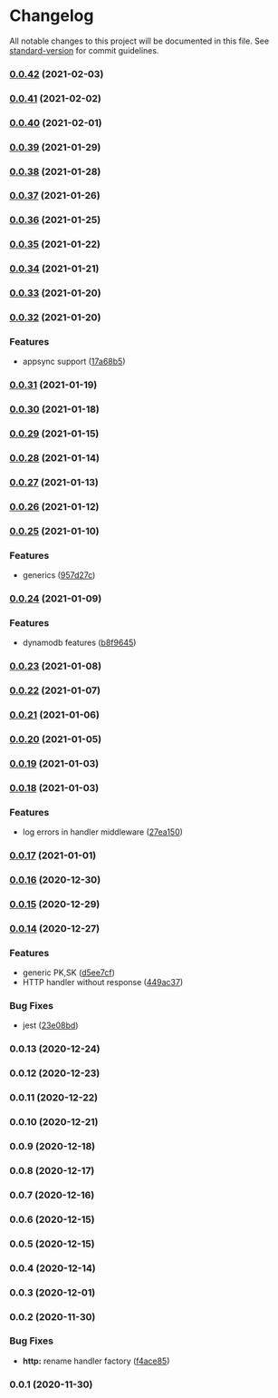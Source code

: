 # Changelog

All notable changes to this project will be documented in this file. See [standard-version](https://github.com/conventional-changelog/standard-version) for commit guidelines.

### [0.0.42](https://github.com/taimos/lambda-toolbox/compare/v0.0.39...v0.0.42) (2021-02-03)

### [0.0.41](https://github.com/taimos/lambda-toolbox/compare/v0.0.39...v0.0.41) (2021-02-02)

### [0.0.40](https://github.com/taimos/lambda-toolbox/compare/v0.0.39...v0.0.40) (2021-02-01)

### [0.0.39](https://github.com/taimos/lambda-toolbox/compare/v0.0.38...v0.0.39) (2021-01-29)

### [0.0.38](https://github.com/taimos/lambda-toolbox/compare/v0.0.37...v0.0.38) (2021-01-28)

### [0.0.37](https://github.com/taimos/lambda-toolbox/compare/v0.0.36...v0.0.37) (2021-01-26)

### [0.0.36](https://github.com/taimos/lambda-toolbox/compare/v0.0.35...v0.0.36) (2021-01-25)

### [0.0.35](https://github.com/taimos/lambda-toolbox/compare/v0.0.34...v0.0.35) (2021-01-22)

### [0.0.34](https://github.com/taimos/lambda-toolbox/compare/v0.0.33...v0.0.34) (2021-01-21)

### [0.0.33](https://github.com/taimos/lambda-toolbox/compare/v0.0.32...v0.0.33) (2021-01-20)

### [0.0.32](https://github.com/taimos/lambda-toolbox/compare/v0.0.30...v0.0.32) (2021-01-20)


### Features

* appsync support ([17a68b5](https://github.com/taimos/lambda-toolbox/commit/17a68b55ee3d804871a297ccbb7d0fddee6cb966))

### [0.0.31](https://github.com/taimos/lambda-toolbox/compare/v0.0.30...v0.0.31) (2021-01-19)

### [0.0.30](https://github.com/taimos/lambda-toolbox/compare/v0.0.28...v0.0.30) (2021-01-18)

### [0.0.29](https://github.com/taimos/lambda-toolbox/compare/v0.0.28...v0.0.29) (2021-01-15)

### [0.0.28](https://github.com/taimos/lambda-toolbox/compare/v0.0.27...v0.0.28) (2021-01-14)

### [0.0.27](https://github.com/taimos/lambda-toolbox/compare/v0.0.25...v0.0.27) (2021-01-13)

### [0.0.26](https://github.com/taimos/lambda-toolbox/compare/v0.0.25...v0.0.26) (2021-01-12)

### [0.0.25](https://github.com/taimos/lambda-toolbox/compare/v0.0.24...v0.0.25) (2021-01-10)


### Features

* generics ([957d27c](https://github.com/taimos/lambda-toolbox/commit/957d27cd1e4d925706402749cc8901247ce7fa2a))

### [0.0.24](https://github.com/taimos/lambda-toolbox/compare/v0.0.22...v0.0.24) (2021-01-09)


### Features

* dynamodb features ([b8f9645](https://github.com/taimos/lambda-toolbox/commit/b8f96457660f7e95933c2bac90b714a838ebaa45))

### [0.0.23](https://github.com/taimos/lambda-toolbox/compare/v0.0.22...v0.0.23) (2021-01-08)

### [0.0.22](https://github.com/taimos/lambda-toolbox/compare/v0.0.19...v0.0.22) (2021-01-07)

### [0.0.21](https://github.com/taimos/lambda-toolbox/compare/v0.0.19...v0.0.21) (2021-01-06)

### [0.0.20](https://github.com/taimos/lambda-toolbox/compare/v0.0.19...v0.0.20) (2021-01-05)

### [0.0.19](https://github.com/taimos/lambda-toolbox/compare/v0.0.18...v0.0.19) (2021-01-03)

### [0.0.18](https://github.com/taimos/lambda-toolbox/compare/v0.0.17...v0.0.18) (2021-01-03)


### Features

* log errors in handler middleware ([27ea150](https://github.com/taimos/lambda-toolbox/commit/27ea1508108a76ab81994776971b775ce477b855))

### [0.0.17](https://github.com/taimos/lambda-toolbox/compare/v0.0.16...v0.0.17) (2021-01-01)

### [0.0.16](https://github.com/taimos/lambda-toolbox/compare/v0.0.14...v0.0.16) (2020-12-30)

### [0.0.15](https://github.com/taimos/lambda-toolbox/compare/v0.0.14...v0.0.15) (2020-12-29)

### [0.0.14](https://github.com/taimos/lambda-toolbox/compare/v0.0.12...v0.0.14) (2020-12-27)


### Features

* generic PK,SK ([d5ee7cf](https://github.com/taimos/lambda-toolbox/commit/d5ee7cf93eb7375ccb7495a4e1484527740fcd07))
* HTTP handler without response ([449ac37](https://github.com/taimos/lambda-toolbox/commit/449ac37fd548052a193d8e612169b33cf027c332))


### Bug Fixes

* jest ([23e08bd](https://github.com/taimos/lambda-toolbox/commit/23e08bd75a8fe07be30c700254d778d797787aa0))

### 0.0.13 (2020-12-24)

### 0.0.12 (2020-12-23)

### 0.0.11 (2020-12-22)

### 0.0.10 (2020-12-21)

### 0.0.9 (2020-12-18)

### 0.0.8 (2020-12-17)

### 0.0.7 (2020-12-16)

### 0.0.6 (2020-12-15)

### 0.0.5 (2020-12-15)

### 0.0.4 (2020-12-14)

### 0.0.3 (2020-12-01)

### 0.0.2 (2020-11-30)


### Bug Fixes

* **http:** rename handler factory ([f4ace85](https://github.com/taimos/lambda-toolbox/commit/f4ace850bcdbfa295507483f0cd446f665d2237c))

### 0.0.1 (2020-11-30)
